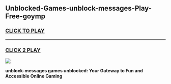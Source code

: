
## Unblocked-Games-unblock-messages-Play-Free-goymp
<h3>
<a href="https://premium76.site?title=unblock-messages&ref=23A">CLICK TO PLAY</a></h3>
<hr>

<h3>
<a href="https://premium76.site?title=unblock-messages&ref=23A">CLICK 2 PLAY</a>
  
</h3>

<a href="https://premium76.site?title=unblock-messages&ref=23A"><img src="https://clearcache.store/games.png"></a>


**unblock-messages games unblocked: Your Gateway to Fun and Accessible Online Gaming**
